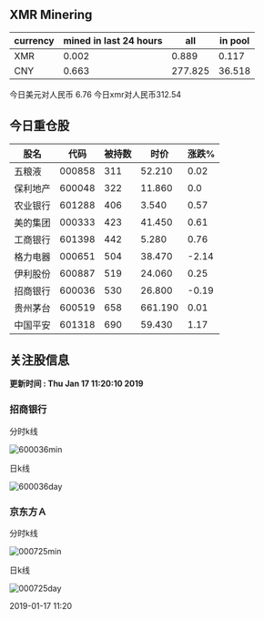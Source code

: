 ## XMR Minering

|currency|mined in last 24 hours|all|in pool|
|---|---|---|---|
|XMR|0.002|0.889|0.117|
|CNY|0.663|277.825|36.518|

今日美元对人民币 6.76	今日xmr对人民币312.54


## 今日重仓股 

|股名|代码|被持数|时价|涨跌%|
|---|---|---|---|---|
|五粮液|000858|311|52.210|0.02|
|保利地产|600048|322|11.860|0.0|
|农业银行|601288|406|3.540|0.57|
|美的集团|000333|423|41.450|0.61|
|工商银行|601398|442|5.280|0.76|
|格力电器|000651|504|38.470|-2.14|
|伊利股份|600887|519|24.060|0.25|
|招商银行|600036|530|26.800|-0.19|
|贵州茅台|600519|658|661.190|0.01|
|中国平安|601318|690|59.430|1.17|

## 关注股信息
**更新时间 : Thu Jan 17 11:20:10 2019**
### 招商银行 
分时k线

![600036min](http://image.sinajs.cn/newchart/min/n/sh600036.gif)

日k线

![600036day](http://image.sinajs.cn/newchart/daily/n/sh600036.gif)

### 京东方Ａ 
分时k线

![000725min](http://image.sinajs.cn/newchart/min/n/sz000725.gif)

日k线

![000725day](http://image.sinajs.cn/newchart/daily/n/sz000725.gif)

2019-01-17 11:20